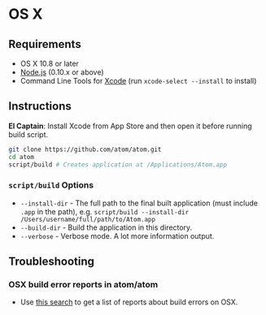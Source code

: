 # OS X

## Requirements

  * OS X 10.8 or later
  * [Node.js](https://nodejs.org/en/download/) (0.10.x or above)
  * Command Line Tools for [Xcode](https://developer.apple.com/xcode/downloads/) (run `xcode-select --install` to install)

## Instructions

 **El Captain**: Install Xcode from App Store and then open it before running build script.

  ```sh
  git clone https://github.com/atom/atom.git
  cd atom
  script/build # Creates application at /Applications/Atom.app
  ```

### `script/build` Options
  * `--install-dir` - The full path to the final built application (must include `.app` in the path), e.g. `script/build --install-dir /Users/username/full/path/to/Atom.app`
  * `--build-dir` - Build the application in this directory.
  * `--verbose` - Verbose mode. A lot more information output.

## Troubleshooting

### OSX build error reports in atom/atom
* Use [this search](https://github.com/atom/atom/search?q=label%3Abuild-error+label%3Aos-x&type=Issues) to get a list of reports about build errors on OSX.
